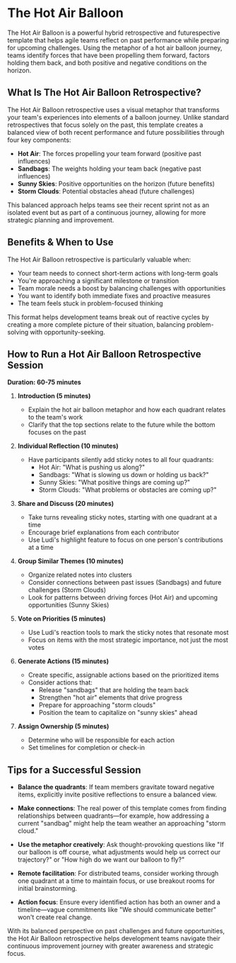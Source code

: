 # The Hot Air Balloon

The Hot Air Balloon is a powerful hybrid retrospective and futurespective template that helps agile teams reflect on past performance while preparing for upcoming challenges. Using the metaphor of a hot air balloon journey, teams identify forces that have been propelling them forward, factors holding them back, and both positive and negative conditions on the horizon.

## What Is The Hot Air Balloon Retrospective?

The Hot Air Balloon retrospective uses a visual metaphor that transforms your team's experiences into elements of a balloon journey. Unlike standard retrospectives that focus solely on the past, this template creates a balanced view of both recent performance and future possibilities through four key components:

- **Hot Air**: The forces propelling your team forward (positive past influences)
- **Sandbags**: The weights holding your team back (negative past influences)
- **Sunny Skies**: Positive opportunities on the horizon (future benefits)
- **Storm Clouds**: Potential obstacles ahead (future challenges)

This balanced approach helps teams see their recent sprint not as an isolated event but as part of a continuous journey, allowing for more strategic planning and improvement.

## Benefits & When to Use

The Hot Air Balloon retrospective is particularly valuable when:

- Your team needs to connect short-term actions with long-term goals
- You're approaching a significant milestone or transition
- Team morale needs a boost by balancing challenges with opportunities
- You want to identify both immediate fixes and proactive measures
- The team feels stuck in problem-focused thinking

This format helps development teams break out of reactive cycles by creating a more complete picture of their situation, balancing problem-solving with opportunity-seeking.

## How to Run a Hot Air Balloon Retrospective Session

**Duration: 60-75 minutes**

1. **Introduction (5 minutes)**

   - Explain the hot air balloon metaphor and how each quadrant relates to the team's work
   - Clarify that the top sections relate to the future while the bottom focuses on the past

2. **Individual Reflection (10 minutes)**

   - Have participants silently add sticky notes to all four quadrants:
     - Hot Air: "What is pushing us along?"
     - Sandbags: "What is slowing us down or holding us back?"
     - Sunny Skies: "What positive things are coming up?"
     - Storm Clouds: "What problems or obstacles are coming up?"

3. **Share and Discuss (20 minutes)**

   - Take turns revealing sticky notes, starting with one quadrant at a time
   - Encourage brief explanations from each contributor
   - Use Ludi's highlight feature to focus on one person's contributions at a time

4. **Group Similar Themes (10 minutes)**

   - Organize related notes into clusters
   - Consider connections between past issues (Sandbags) and future challenges (Storm Clouds)
   - Look for patterns between driving forces (Hot Air) and upcoming opportunities (Sunny Skies)

5. **Vote on Priorities (5 minutes)**

   - Use Ludi's reaction tools to mark the sticky notes that resonate most
   - Focus on items with the most strategic importance, not just the most votes

6. **Generate Actions (15 minutes)**

   - Create specific, assignable actions based on the prioritized items
   - Consider actions that:
     - Release "sandbags" that are holding the team back
     - Strengthen "hot air" elements that drive progress
     - Prepare for approaching "storm clouds"
     - Position the team to capitalize on "sunny skies" ahead

7. **Assign Ownership (5 minutes)**
   - Determine who will be responsible for each action
   - Set timelines for completion or check-in

## Tips for a Successful Session

- **Balance the quadrants**: If team members gravitate toward negative items, explicitly invite positive reflections to ensure a balanced view.

- **Make connections**: The real power of this template comes from finding relationships between quadrants—for example, how addressing a current "sandbag" might help the team weather an approaching "storm cloud."

- **Use the metaphor creatively**: Ask thought-provoking questions like "If our balloon is off course, what adjustments would help us correct our trajectory?" or "How high do we want our balloon to fly?"

- **Remote facilitation**: For distributed teams, consider working through one quadrant at a time to maintain focus, or use breakout rooms for initial brainstorming.

- **Action focus**: Ensure every identified action has both an owner and a timeline—vague commitments like "We should communicate better" won't create real change.

With its balanced perspective on past challenges and future opportunities, the Hot Air Balloon retrospective helps development teams navigate their continuous improvement journey with greater awareness and strategic focus.
